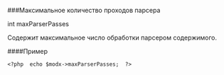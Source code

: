 ###Максимальное количество проходов парсера

int maxParserPasses

Содержит максимальное число обработки парсером содержимого.

####Пример

    <?php  echo $modx->maxParserPasses;  ?>